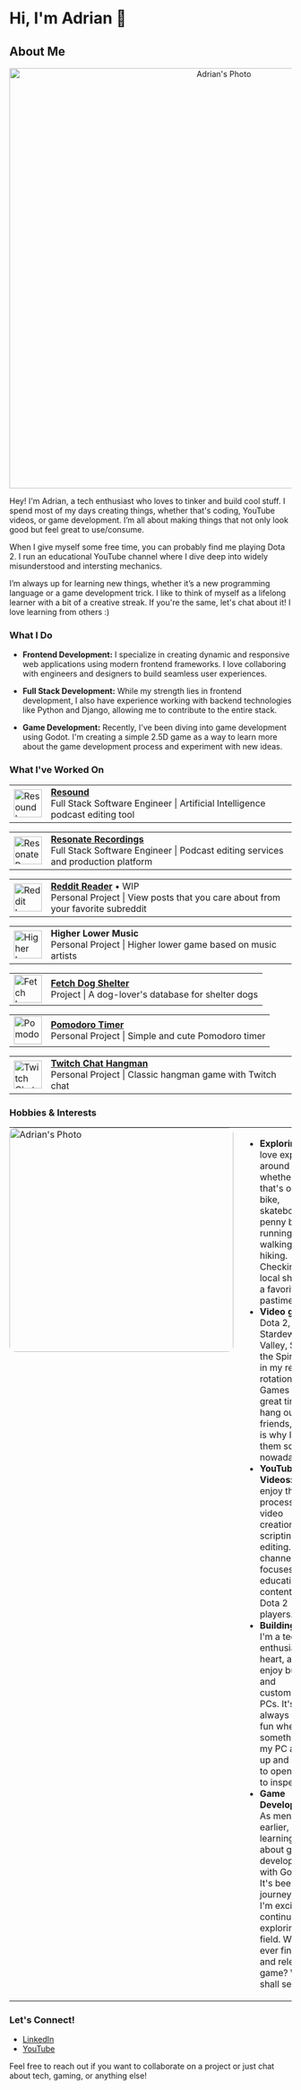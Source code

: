 # Hi, I'm Adrian 👋

## About Me

<div align="center">
  <img src="https://i.ibb.co/ynscqm43/bigrocks.jpg" alt="Adrian's Photo" width="750"/>
</div>

Hey! I'm Adrian, a tech enthusiast who loves to tinker and build cool stuff. I spend most of my days creating things, whether that's coding, YouTube videos, or game development. I’m all about making things that not only look good but feel great to use/consume.

When I give myself some free time, you can probably find me playing Dota 2. I run an educational YouTube channel where I dive deep into widely misunderstood and intersting mechanics.

I’m always up for learning new things, whether it’s a new programming language or a game development trick. I like to think of myself as a lifelong learner with a bit of a creative streak. If you're the same, let's chat about it! I love learning from others :)

### What I Do

- **Frontend Development:** I specialize in creating dynamic and responsive web applications using modern frontend frameworks. I love collaboring with engineers and designers to build seamless user experiences.
  
- **Full Stack Development:** While my strength lies in frontend development, I also have experience working with backend technologies like Python and Django, allowing me to contribute to the entire stack.

- **Game Development:** Recently, I've been diving into game development using Godot. I'm creating a simple 2.5D game as a way to learn more about the game development process and experiment with new ideas.

### What I've Worked On
<table>
  <tr>
    <td>
      <img src="https://i.ibb.co/gzfSzMX/resoundfm-logo.jpg" alt="Resound Logo" width="50" height="50"/>
    </td>
    <td>
      <a href="https://www.resound.fm/" target="_blank"><strong>Resound</strong></a><br/>
      <span>Full Stack Software Engineer | Artificial Intelligence podcast editing tool</span>
    </td>
  </tr>
</table>

<table>
  <tr>
    <td>
      <img src="https://i.ibb.co/SyK5x1g/resonate-logo.png" alt="Resonate Recordings Logo" width="50" height="50"/>
    </td>
    <td>
      <a href="https://resonaterecordings.com/" target="_blank"><strong>Resonate Recordings</strong></a><br/>
      <span>Full Stack Software Engineer | Podcast editing services and production platform</span>
    </td>
  </tr>
</table>

<table>
  <tr>
    <td>
      <img src="https://www.iconpacks.net/icons/2/free-reddit-logo-icon-2436-thumb.png" alt="Reddit Logo" width="50" height="50"/>
    </td>
    <td>
      <a href="https://reddit-reader-wow.netlify.app/" target="_blank"><strong>Reddit Reader</strong></a> • WIP<br/>
      <span>Personal Project | View posts that you care about from your favorite subreddit</span>
    </td>
  </tr>
</table>

<table>
  <tr>
    <td>
      <img src="https://i.ibb.co/C95g9Jb/icons8-music-120.png" alt="Higher Lower Music Logo" width="50" height="50"/>
    </td>
    <td>
      <strong>Higher Lower Music</strong><br/>
      <span>Personal Project | Higher lower game based on music artists</span>
    </td>
  </tr>
</table>

<table>
  <tr>
    <td>
      <img src="https://encrypted-tbn0.gstatic.com/images?q=tbn:ANd9GcT-73F1Ik8k9ihg8bsLQ6moWqnXUuarANyuEA&s" alt="Fetch Logo" width="50" height="50"/>
    </td>
    <td>
      <a href="https://fetch-dog-shelter-database.netlify.app/" target="_blank"><strong>Fetch Dog Shelter</strong></a><br/>
      <span>Project | A dog-lover's database for shelter dogs</span>
    </td>
  </tr>
</table>

<table>
  <tr>
    <td>
      <img src="https://raw.githubusercontent.com/zzADRiANzz/PomodoroTimer/main/images/wen-small-meow-cat-small.png" alt="Pomodoro Timer Logo" width="50" height="50"/>
    </td>
    <td>
      <a href="https://zzadrianzz.github.io/PomodoroTimer/" target="_blank"><strong>Pomodoro Timer</strong></a><br/>
      <span>Personal Project | Simple and cute Pomodoro timer</span>
    </td>
  </tr>
</table>

<table>
  <tr>
    <td>
      <img src="https://i.ibb.co/GVsSHPS/Screenshot-2024-08-28-at-10-34-59-AM.png" alt="Twitch Chat Hangman Logo" width="50" height="50"/>
    </td>
    <td>
      <a href="https://zzadrianzz.github.io/TwitchChatHangman/" target="_blank"><strong>Twitch Chat Hangman</strong></a><br/>
      <span>Personal Project | Classic hangman game with Twitch chat</span>
    </td>
  </tr>
</table>



### Hobbies & Interests

<table style="border-collapse: collapse; border: none;">
  <tr>
    <td style="border: none; padding: 0; vertical-align: top;">
      <img src="https://i.postimg.cc/jqJ2QhZP/123-1-5.jpg" alt="Adrian's Photo" width="400" style="border-radius: 10px;"/>
    </td>
    <td style="border: none; padding-left: 20px; vertical-align: top;">
      <ul>
        <li><strong>Exploring:</strong> I love exploring around me, whether that's on a bike, skateboard, penny board, running, walking, or hiking. Checking out local shops is a favorite pastime.</li>
        <li><strong>Video games:</strong> Dota 2, PUBG, Stardew Valley, Slay the Spire are in my recent rotation. Games are a great time to hang out with friends, which is why I love them so much nowadays.</li>
        <li><strong>YouTube Videos:</strong> I enjoy the process of video creation, from scripting to editing. My channel focuses on educational content for Dota 2 players.</li>
        <li><strong>Building PCs:</strong> I'm a tech enthusiast at heart, and I enjoy building and customizing PCs. It's always a <em>little</em> fun when something in my PC acts up and I have to open it up to inspect it.</li>
        <li><strong>Game Development:</strong> As mentioned earlier, I'm learning more about game development with Godot. It's been a fun journey, and I'm excited to continue exploring this field. Will I ever finish and release a game? We shall see..</li>
      </ul>
    </td>
  </tr>
</table>

### Let's Connect!

- [LinkedIn](https://www.linkedin.com/in/adrian-rodriguez-dev/)
- [YouTube](https://youtube.com/@zzadrianzz)

Feel free to reach out if you want to collaborate on a project or just chat about tech, gaming, or anything else!

<!--
**adrianistaken/adrianistaken** is a ✨ _special_ ✨ repository because its `README.md` (this file) appears on your GitHub profile.

Here are some ideas to get you started:

- 🔭 I’m currently working on ...
- 🌱 I’m currently learning ...
- 👯 I’m looking to collaborate on ...
- 🤔 I’m looking for help with ...
- 💬 Ask me about ...
- 📫 How to reach me: ...
- 😄 Pronouns: ...
- ⚡ Fun fact: ...
-->
